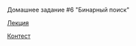 Домашнее задание #6 "Бинарный поиск"

[Лекция](https://www.youtube.com/watch?v=YENpZexHfuk)

[Контест](https://contest.yandex.ru/contest/27844/problems/)
